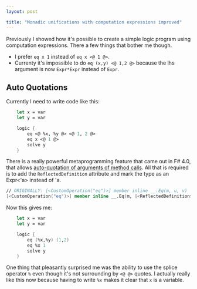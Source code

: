 ```yaml
---
layout: post

title: "Monadic unifications with computation expressions improved"
---
```

Previously I showed how it's possible to create a simple logic program using computation expressions. There a few things that bother me though.

- I prefer `eq x 1` instead of `eq x <@ 1 @>`.
- Currenty it's impossible to do `eq (x,y) <@ 1,2 @>` because the lhs argument is now `Expr*Expr` instead of `Expr`.

## Auto Quotations
Currently I need to write code like this:
```fsharp
    let x = var
    let y = var

    logic {
        eq <@ %x, %y @> <@ 1, 2 @>
        eq x <@ 1 @>
        solve y
    } 
```

There is a really powerful metaprogramming feature that came out in F# 4.0, that allows [auto-quotation of arguments of method calls](https://github.com/fsharp/fslang-design/blob/master/FSharp-4.0/AutoQuotationDesignAndSpec.md). All that is required is to add the `ReflectedDefinition` attribute and mark the type as an Expr<'a> instead of 'a.

```fsharp
// ORIGINALLY: [<CustomOperation("eq")>] member inline __.Eq(m, u, v)  = Option.bind (u == v) m     
[<CustomOperation("eq")>] member inline __.Eq(m, [<ReflectedDefinition>] u:Expr<_>, [<ReflectedDefinition>] v:Expr<_>) = Option.bind (u == v) m
```

Now this gives me:
```fsharp
    let x = var
    let y = var

    logic {
        eq (%x,%y) (1,2)
        eq %x 1
        solve y
    } 
```

One thing that pleasantly surprised me was the ability to use the splice operator `%` even though it's not surrounding by `<@ @>` quotes. I actually really like this now because having to write `%x` makes it clear that `x` is a variable.